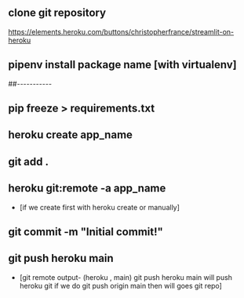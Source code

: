## clone git repository
https://elements.heroku.com/buttons/christopherfrance/streamlit-on-heroku
## pipenv install package name [with virtualenv]
##-----------
## pip freeze > requirements.txt
## heroku create app_name
## git add .
## heroku git:remote -a  app_name 
- [if we create first with heroku create or manually]
## git commit -m "Initial commit!"
## git push heroku main 
- [git remote output- (heroku , main)  git push heroku main will push heroku git if we do git push origin main then will goes git repo]
